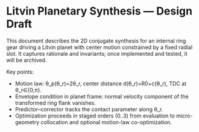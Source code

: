 # Litvin Planetary Synthesis — Design Draft

This document describes the 2D conjugate synthesis for an internal ring gear driving a Litvin planet with center motion constrained by a fixed radial slot. It captures rationale and invariants; once implemented and tested, it will be archived.

Key points:
- Motion law: θ_p(θ_r)=2θ_r, center distance d(θ_r)=R0+c(θ_r), TDC at θ_r∈{0,π}.
- Envelope condition in planet frame: normal velocity component of the transformed ring flank vanishes.
- Predictor–corrector tracks the contact parameter along θ_r.
- Optimization proceeds in staged orders (0..3) from evaluation to micro-geometry collocation and optional motion-law co-optimization.


